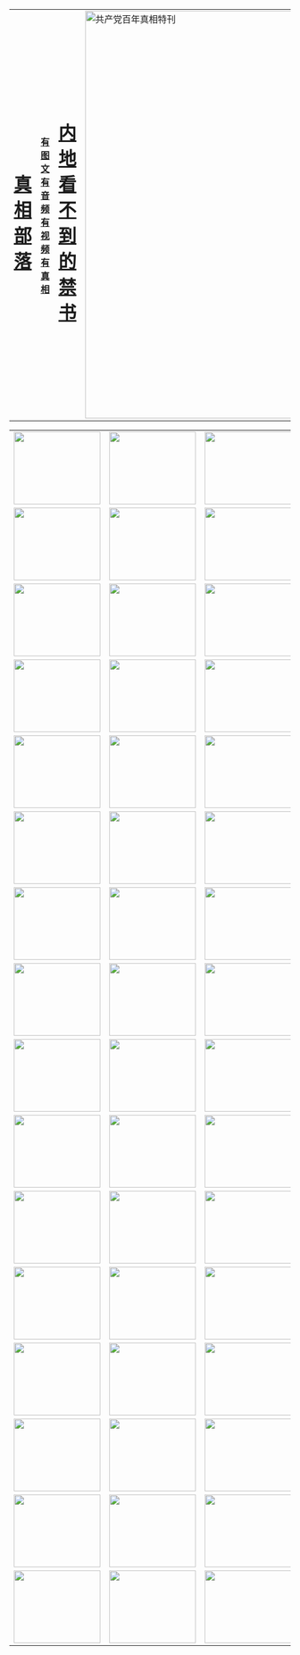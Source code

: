 <table>
<tr>

<td>
	<H1><a href="http://5.1299.b21.socuro.com/zx/">真相部落</a></H1>
</td>
<td>
	<H4><a href="http://5.1299.b21.socuro.com/zx/">有图文 有音频 有视频 有真相</a></H4>
</td>
<td>
	<H1><a href="http://5.1299.b21.socuro.com/book/"> 内地看不到的禁书</a></H1>
</td>
<td>
	<a href="http://5.1299.b21.socuro.com/zx/bngcd/"><img src="http://5.1299.b21.socuro.com/zx/bngcd/gcdbnzx.jpg" width="730"  border="0" alt="共产党百年真相特刊"></a>
</td>
</tr>
</table>


<table>
<tr>
	<td><a href="http://5.7514.n56.wovensphere.com/xtr/107/"><img  src ="http://5.7514.n56.wovensphere.com/pic/2017/02/107.jpg" width="155px" height="130px"></a></td>
	<td><a href="http://5.7514.n56.wovensphere.com/xtr/829/"><img src ="http://5.7514.n56.wovensphere.com/pic/2017/02/829.jpg" width="155px" height="130px"></a></td>
	<td><a href="http://5.7514.n56.wovensphere.com/xtr/69/"><img  src ="http://5.7514.n56.wovensphere.com/pic/2017/02/69.jpg" width="155px" height="130px"></a></td>
	<td><a href="http://5.7514.n56.wovensphere.com/xtr/99/"><img  src ="http://5.7514.n56.wovensphere.com/pic/2017/02/99.jpg" width="155px" height="130px"></a></td>
</tr>
<tr>
	<td><a href="http://5.7514.n56.wovensphere.com/xtr/40/"><img  src ="http://5.7514.n56.wovensphere.com/pic/2017/02/40.jpg" width="155px" height="130px"></a></td>
	<td><a href="http://5.7514.n56.wovensphere.com/xtr/20/"><img  src ="http://5.7514.n56.wovensphere.com/pic/2017/02/20.jpg" width="155px" height="130px"></a></td>
	<td><a href="http://5.7514.n56.wovensphere.com/xtr/81/"><img  src ="http://5.7514.n56.wovensphere.com/pic/2017/02/81.jpg" width="155px" height="130px"></a></td>
	<td><a href="http://5.7514.n56.wovensphere.com/xtr/2/"><img  src ="http://5.7514.n56.wovensphere.com/pic/2017/02/2.jpg" width="155px" height="130px"></a></td>
</tr>
<tr>
	<td><a href="http://5.7514.n56.wovensphere.com/xtr/86/"><img  src ="http://5.7514.n56.wovensphere.com/pic/2017/02/86.jpg" width="155px" height="130px"></a></td>
	<td><a href="http://5.7514.n56.wovensphere.com/xtr/109/"><img  src ="http://5.7514.n56.wovensphere.com/pic/2017/02/109.jpg" width="155px" height="130px"></a></td>
	<td><a href="http://5.7514.n56.wovensphere.com/xtr/1378/"><img  src ="http://5.7514.n56.wovensphere.com/pic/2017/02/1378.jpg" width="155px" height="130px"></a></td>
	<td><a href="http://5.7514.n56.wovensphere.com/xtr/57/"><img  src ="http://5.7514.n56.wovensphere.com/pic/2017/02/57.jpg" width="155px" height="130px"></a></td>
</tr>
<tr>
	<td><a href="http://5.7514.n56.wovensphere.com/xtr/1219/"><img  src ="http://5.7514.n56.wovensphere.com/pic/2017/02/1219.jpg" width="155px" height="130px"></a></td>
	<td><a href="http://5.7514.n56.wovensphere.com/xtr/1220/"><img  src ="http://5.7514.n56.wovensphere.com/pic/2017/02/1220.jpg" width="155px" height="130px"></a></td>
	<td><a href="http://5.7514.n56.wovensphere.com/xtr/1221/"><img  src ="http://5.7514.n56.wovensphere.com/pic/2017/02/1221.jpg" width="155px" height="130px"></a></td>
	<td><a href="http://5.7514.n56.wovensphere.com/xtr/51/"><img  src ="http://5.7514.n56.wovensphere.com/pic/2017/02/51.jpg" width="155px" height="130px"></a></td>
</tr>
<tr>
	<td><a href="http://5.7514.n56.wovensphere.com/xtr/1055/"><img  src ="http://5.7514.n56.wovensphere.com/pic/2017/02/1055.jpg" width="155px" height="130px"></a></td>
	<td><a href="http://5.7514.n56.wovensphere.com/xtr/611/"><img  src ="http://5.7514.n56.wovensphere.com/pic/2017/02/611.jpg" width="155px" height="130px"></a></td>
	<td><a href="http://5.7514.n56.wovensphere.com/xtr/1121/"><img  src ="http://5.7514.n56.wovensphere.com/pic/2017/02/1121.jpg" width="155px" height="130px"></a></td>
	<td><a href="http://5.7514.n56.wovensphere.com/xtr/610/"><img  src ="http://5.7514.n56.wovensphere.com/pic/2017/02/610.jpg" width="155px" height="130px"></a></td>
</tr>
<tr>
	<td><a href="http://5.7514.n56.wovensphere.com/xtr/1128/"><img  src ="http://5.7514.n56.wovensphere.com/pic/2017/02/1128.jpg" width="155px" height="130px"></a></td>
	<td><a href="http://5.7514.n56.wovensphere.com/xtr/1395/"><img  src ="http://5.7514.n56.wovensphere.com/pic/2017/02/1406.jpg" width="155px" height="130px"></a></td>
	<td><a href="http://5.7514.n56.wovensphere.com/xtr/1407/"><img  src ="http://5.7514.n56.wovensphere.com/pic/2017/02/1407.jpg" width="155px" height="130px"></a></td>
	<td><a href="http://5.7514.n56.wovensphere.com/xtr/934/"><img  src ="http://5.7514.n56.wovensphere.com/pic/2017/02/934.jpg" width="155px" height="130px"></a></td>
</tr>
<tr>
	<td><a href="http://5.7514.n56.wovensphere.com/xtr/641/"><img  src ="http://5.7514.n56.wovensphere.com/pic/2017/02/641.jpg" width="155px" height="130px"></a></td>
	<td><a href="http://5.7514.n56.wovensphere.com/xtr/949/"><img  src ="http://5.7514.n56.wovensphere.com/pic/2017/02/949.jpg" width="155px" height="130px"></a></td>
	<td><a href="http://5.7514.n56.wovensphere.com/xtr/112/"><img  src ="http://5.7514.n56.wovensphere.com/pic/2017/02/112.jpg" width="155px" height="130px"></a></td>
	<td><a href="http://5.7514.n56.wovensphere.com/xtr/812/"><img  src ="http://5.7514.n56.wovensphere.com/pic/2017/02/812.jpg" width="155px" height="130px"></a></td>
</tr>
<tr>
	<td><a href="http://5.7514.n56.wovensphere.com/xtr/103/"><img  src ="http://5.7514.n56.wovensphere.com/pic/2017/02/103.jpg" width="155px" height="130px"></a></td>
	<td><a href="http://5.7514.n56.wovensphere.com/xtr/3/"><img  src ="http://5.7514.n56.wovensphere.com/pic/2017/02/3.jpg" width="155px" height="130px"></a></td>
	<td><A href="http://5.7514.n56.wovensphere.com/mp4/zx/2015/11/Lkmtt.mp4" target="_blank" title="莲开满天庭"><img  src="http://5.7514.n56.wovensphere.com/pic/2015/11/Lkmtt3480_jssor.jpg"  width="155px" height="130px"></A></td>
	<td><A href="http://5.7514.n56.wovensphere.com/mp4/zx/2015/11/2013513.mp4" target="_blank" title="飞旋的法轮"><img  src="http://5.7514.n56.wovensphere.com/pic/2015/11/falun480_jssor.jpg"  width="155px" height="130px"></A></td>
</tr>
<tr>
	<td><A href="http://5.7514.n56.wovensphere.com/mp4/zx/2015/11/NYParade.mp4" target="_blank" title="2004年4月10日法轮功纽约大游行"><img  src="http://5.7514.n56.wovensphere.com/pic/2015/11/nyparade480_jssor.jpg"  width="155px" height="130px"></A></td>
	<td><A href="http://5.7514.n56.wovensphere.com/mp4/news617/2015/05/WEB_s28093.mp4" target="_blank" title="2015年世界法轮大法日特别报导"><img  src="http://5.7514.n56.wovensphere.com/pic/2015/11/p6752711a666997037_jssor.jpg"  width="155px" height="130px"></A></td>
	<td><A href="http://5.7514.n56.wovensphere.com/mp4/news829/2015/11/30211_326650.mp4" target="_blank" title="沧州绑架案连审四天 民众抹泪称审好人"><img  src="http://5.7514.n56.wovensphere.com/pic/2015/11/changzhou2480_jssor.jpg"  width="155px" height="130px"></A></td>
	<td><A href="http://5.7514.n56.wovensphere.com/mp4/mhph/2015/10/changzhou.mp4" target="_blank" title="沧州真相--狮城血泪"><img  src="http://5.7514.n56.wovensphere.com/pic/2015/11/changzhou480_jssor.jpg"  width="155px" height="130px"></A></td>
</tr>
<tr>
	<td><A href="http://5.7514.n56.wovensphere.com/mp4/mhjd/mhjd_55.mp4" target="_blank" title="正义律师与无罪辩护"><img  src="http://5.7514.n56.wovensphere.com/pic/2015/11/wzbh480_jssor.jpg"  width="155px" height="130px"></A></td>
	<td><A href="http://5.7514.n56.wovensphere.com/mp4/zx/2015/11/layerkcs.mp4" target="_blank" title="中国的良心--高智晟律师"><img  src="http://5.7514.n56.wovensphere.com/pic/2015/11/layerkcs2480_jssor.jpg"  width="155px" height="130px"></A></td>
	<td><A href="http://5.7514.n56.wovensphere.com/mp4/mhph/2015/10/szxl.mp4" target="_blank" title="神州血泪--北京、大庆、广东、哈尔滨"><img  src="http://5.7514.n56.wovensphere.com/pic/2015/11/szxl480_jssor.jpg"  width="155px" height="130px"></A></td>
	<td><A href="http://5.7514.n56.wovensphere.com/mp4/zx/2015/11/TangShanFFXS.mp4" target="_blank" title="真相纪录片：凤凰新生"><img  src="http://5.7514.n56.wovensphere.com/pic/2015/11/fhxs2480_jssor.jpg"  width="155px" height="130px"></A></td>
</tr>
<tr>
	<td><A href="http://5.7514.n56.wovensphere.com/mp4/zx/2015/11/jidong.mp4" target="_blank" title="冀东监狱的罪恶"><img  src="http://5.7514.n56.wovensphere.com/pic/2015/11/jidong480_jssor.jpg"  width="155px" height="130px"></A></td>
	<td><A href="http://5.7514.n56.wovensphere.com/mp4/mhph/2015/10/tangshan.mp4" target="_blank" title="凤凰血泪"><img  src="http://5.7514.n56.wovensphere.com/pic/2015/11/tangshan480_jssor.jpg"  width="155px" height="130px"></A>
					</div></td>
	<td>	<A href="http://5.7514.n56.wovensphere.com/mp4/mhph/2015/10/zfxtzxl.mp4" target="_blank" title="政法系统罪行录--唐山篇"><img  src="http://5.7514.n56.wovensphere.com/pic/2015/11/zfxtzxl480_jssor.jpg"  width="155px" height="130px"></A></td>
	<td><A href="http://5.7514.n56.wovensphere.com/mp4/mhph/2015/10/QDBG.mp4" target="_blank" title="青岛悲歌"><img  src="http://5.7514.n56.wovensphere.com/pic/2015/10/qdbg2480_jssor.jpg"  width="155px" height="130px"></A></td>
</tr>
<tr>
	<td><A href="http://5.7514.n56.wovensphere.com/mp4/mhph/2015/10/huludao.mp4" target="_blank" title="葫芦岛永恒的见证"><img  src="http://5.7514.n56.wovensphere.com/pic/2015/10/huludao480_jssor.jpg"  width="155px" height="130px"></A></td>
	<td><A href="http://5.7514.n56.wovensphere.com/mp4/mhph/2015/10/qbzx.mp4" target="_blank" title="湖畔泉边听真相-济南泉城的传奇"><img  src="http://5.7514.n56.wovensphere.com/pic/2015/10/hupan480_jssor.jpg"  width="155px" height="130px"></A></td>
	<td><A href="http://5.7514.n56.wovensphere.com/mp4/mhph/2015/10/baoding_dvd_v2.mp4" target="_blank" title="燕赵悲歌"><img  src="http://5.7514.n56.wovensphere.com/pic/2015/10/yzbg480_jssor.jpg"  width="155px" height="130px"></A></td>
	<td><A href="http://5.7514.n56.wovensphere.com/mp4/zx/2015/11/meihuashi_complete_ED2.0.mp4" target="_blank" title="梅花诗完整版"><img  src="http://5.7514.n56.wovensphere.com/pic/2015/11/mhs480_jssor.jpg"  width="155px" height="130px"></A></td>
</tr>
<tr>
	<td><A href="http://5.7514.n56.wovensphere.com/mp4/zx/2015/11/fengbei512k.mp4" target="_blank" title="丰碑"><img  src="http://5.7514.n56.wovensphere.com/pic/2015/11/fongbei480_jssor.jpg"  width="155px" height="130px"></A></td>
	<td><A href="http://5.7514.n56.wovensphere.com/mp4/zx/2015/11/fytdxComplete.mp4" target="_blank" title="风雨天地行全集"><img  src="http://5.7514.n56.wovensphere.com/pic/2015/11/fytdxWhite480_jssor.jpg"  width="155px" height="130px"></A></td>
	<td><A href="http://5.7514.n56.wovensphere.com/mp4/zx/2015/11/JianZheng.mp4" target="_blank" title="见证"><img  src="http://5.7514.n56.wovensphere.com/pic/2015/11/witness480_jssor.jpg"  width="155px" height="130px"></A></td>
	<td><A href="http://5.7514.n56.wovensphere.com/mp4/mhph/2015/10/hcym.mp4" target="_blank" title="红朝阴谋"><img  src="http://5.7514.n56.wovensphere.com/pic/2015/10/hcym480_jssor.jpg"  width="155px" height="130px"></A></td>
</tr>
<tr>
	<td><A href="http://5.7514.n56.wovensphere.com/mp4/zx/2015/11/zfzxPalV3.mp4" target="_blank" title="是自焚还是骗局"><img  src="http://5.7514.n56.wovensphere.com/pic/2015/11/zfzx4805_jssor.jpg"  width="155px" height="130px"></A></td>
	<td><A href="http://5.7514.n56.wovensphere.com/mp4/zx/2015/11/lsdspMsyTd.mp4" target="_blank" title="历史的审判"><img  src="http://5.7514.n56.wovensphere.com/pic/2015/11/lsdsp480_jssor.jpg"  width="155px" height="130px"></A></td>
	<td><A href="http://5.7514.n56.wovensphere.com/mp4/news886/2015/11/concat886.mp4" target="_blank" title="一周全球控告江泽民"><img  src="http://5.7514.n56.wovensphere.com/pic/2015/11/news886480_jssor.jpg"  width="155px" height="130px"></A></td>
	<td><A href="http://5.7514.n56.wovensphere.com/mp4/news1378/2014/08/CQSD_s0_e4_v2_i0-CQSD_4-video.mp4" target="_blank" title="欧洲的抉择"><img  src="http://5.7514.n56.wovensphere.com/pic/2015/11/p5143421a564166643-ss_jssor.jpg"  width="155px" height="130px"></A></td>
</tr>
<tr>
	<td><A href="http://5.7514.n56.wovensphere.com/mp4/zx/2015/11/hk20150720parade.mp4" target="_blank" title="港法轮功反迫害大游行 大陆游客震撼"><img  src="http://5.7514.n56.wovensphere.com/pic/2015/11/281098-ss_jssor.jpg"  width="155px" height="130px"></A></td>
	<td><A href="http://5.7514.n56.wovensphere.com/mp4/zx/2015/11/20150720hkParade512k.mp4" target="_blank" title="香港法轮功720游行声援诉江潮"><img  src="http://5.7514.n56.wovensphere.com/pic/2015/11/2015720parade480_jssor.jpg"  width="155px" height="130px"></A></td>
	<td><A href="http://5.7514.n56.wovensphere.com/mp4/zx/2015/11/hktdc512.mp4" target="_blank" title="香港退党潮"><img  src="http://5.7514.n56.wovensphere.com/pic/2015/11/hktdc480_jssor.jpg"  width="155px" height="130px"></A></td>
	<td><A href="http://5.7514.n56.wovensphere.com/mp4/news413/2015/11/concat413.mp4" target="_blank" title="本月退党精选"><img  src="http://5.7514.n56.wovensphere.com/pic/2015/11/tuidang480_jssor.jpg"  width="155px" height="130px"></A></td>
</tr>
<tr>
	<td><A href="http://5.7514.n56.wovensphere.com/mp4/news823/2015/11/TSZG_British_1_QA_A_TSZG-61-1_XinHaoNianZuoZh_P617180.mp4" target="_blank" title="辛灏年：纪念《九评共产党》发表十周年演讲"><img  src="http://5.7514.n56.wovensphere.com/pic/2015/11/xhn9p10480_jssor.jpg"  width="155px" height="130px"></A></td>
	<td><A href="http://5.7514.n56.wovensphere.com/mp4/news57/2015/11/JPGCD8.mp4" target="_blank" title="【九评之八】评中国共产党的邪教本质"><img  src="http://5.7514.n56.wovensphere.com/pic/2015/11/9pkcd8p480_jssor.jpg"  width="155px" height="130px"></A></td>
	<td><A href="http://5.7514.n56.wovensphere.com/mp4/other/kao.Chih.Sheng_story.mp4"  target="_blank" title="超越恐惧:高智晟的故事"				style="font-size:20px;"><img src="http://5.7514.n56.wovensphere.com/pic/2016/12/GZS201408070902.jpg"  width="155px" height="130px">
						</A></td>
	<td><A href="http://5.7514.n56.wovensphere.com/mp4/zx/2016/11/oh10yearsInv.mp4"  target="_blank" title="纪录片《活摘 十年调查》完整版" style="font-size:20px;"><img src="http://5.7514.n56.wovensphere.com/pic/2016/11/10yearsOHinv.jpg"  width="155px" height="130px">
						</A></td>
</tr>
</table>


